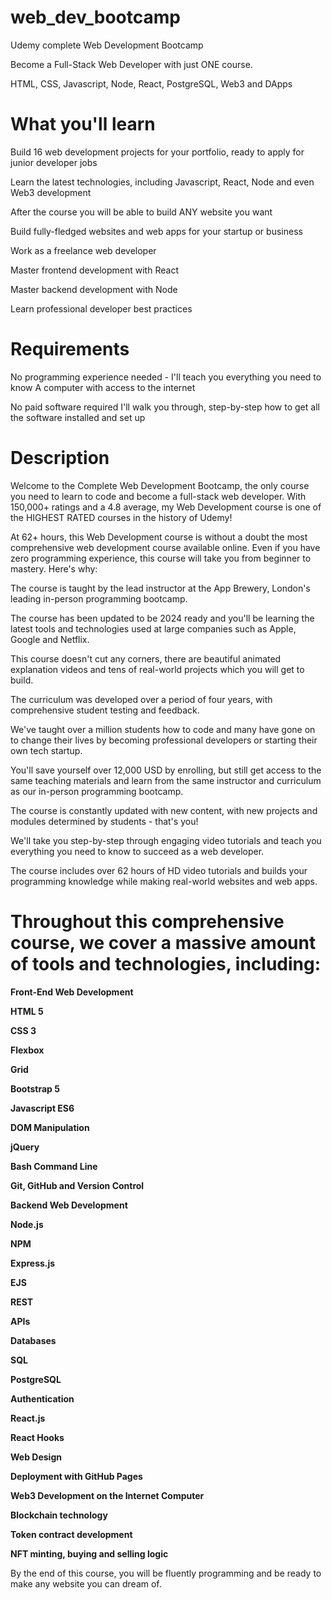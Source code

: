 # web_dev_bootcamp
Udemy complete Web Development Bootcamp

Become a Full-Stack Web Developer with just ONE course. 


HTML, CSS, Javascript, Node, React, PostgreSQL, Web3 and DApps



# What you'll learn
Build 16 web development projects for your portfolio, ready to apply for junior developer jobs

Learn the latest technologies, including Javascript, React, Node and even Web3 development

After the course you will be able to build ANY website you want

Build fully-fledged websites and web apps for your startup or business

Work as a freelance web developer

Master frontend development with React

Master backend development with Node

Learn professional developer best practices

# Requirements
No programming experience needed - I'll teach you everything you need to know
A computer with access to the internet

No paid software required
I'll walk you through, step-by-step how to get all the software installed and set up

# Description
Welcome to the Complete Web Development Bootcamp, the only course you need to learn to code and become a full-stack web developer. With 150,000+ ratings and a 4.8 average, my Web Development course is one of the HIGHEST RATED courses in the history of Udemy! 

At 62+ hours, this Web Development course is without a doubt the most comprehensive web development course available online. Even if you have zero programming experience, this course will take you from beginner to mastery. Here's why:

The course is taught by the lead instructor at the App Brewery, London's leading in-person programming bootcamp.

The course has been updated to be 2024 ready and you'll be learning the latest tools and technologies used at large companies such as Apple, Google and Netflix.

This course doesn't cut any corners, there are beautiful animated explanation videos and tens of real-world projects which you will get to build.

The curriculum was developed over a period of four years, with comprehensive student testing and feedback.

We've taught over a million students how to code and many have gone on to change their lives by becoming professional developers or starting their own tech startup.

You'll save yourself over 12,000 USD by enrolling, but still get access to the same teaching materials and learn from the same instructor and curriculum as our in-person programming bootcamp.

The course is constantly updated with new content, with new projects and modules determined by students - that's you!



We'll take you step-by-step through engaging video tutorials and teach you everything you need to know to succeed as a web developer.

The course includes over 62 hours of HD video tutorials and builds your programming knowledge while making real-world websites and web apps.



# Throughout this comprehensive course, we cover a massive amount of tools and technologies, including:

**Front-End Web Development**

**HTML 5**

**CSS 3**

**Flexbox**

**Grid**

**Bootstrap 5**

**Javascript ES6**

**DOM Manipulation**

**jQuery**

**Bash Command Line**

**Git, GitHub and Version Control**

**Backend Web Development**

**Node.js**

**NPM**

**Express.js**

**EJS**

**REST**

**APIs**

**Databases**

**SQL**

**PostgreSQL**

**Authentication**

**React.js**

**React Hooks**

**Web Design**

**Deployment with GitHub Pages**

**Web3 Development on the Internet Computer**

**Blockchain technology**

**Token contract development**

**NFT minting, buying and selling logic**

By the end of this course, you will be fluently programming and be ready to make any website you can dream of.
